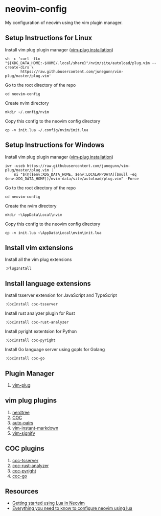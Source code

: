 # neovim-config
My configuration of neovim using the vim plugin manager.

## Setup Instructions for Linux

Install vim plug plugin manager ([vim-plug installation](https://github.com/junegunn/vim-plug#installation))
```
sh -c 'curl -fLo "${XDG_DATA_HOME:-$HOME/.local/share}"/nvim/site/autoload/plug.vim --create-dirs \
       https://raw.githubusercontent.com/junegunn/vim-plug/master/plug.vim'
```

Go to the root directory of the repo
```
cd neovim-config
```

Create nvim directory
```
mkdir ~/.config/nvim
```

Copy this config to the neovim config directory
```
cp -v init.lua ~/.config/nvim/init.lua
```

## Setup Instructions for Windows

Install vim plug plugin manager ([vim-plug installation](https://github.com/junegunn/vim-plug#installation)) 
```
iwr -useb https://raw.githubusercontent.com/junegunn/vim-plug/master/plug.vim |`
    ni "$(@($env:XDG_DATA_HOME, $env:LOCALAPPDATA)[$null -eq $env:XDG_DATA_HOME])/nvim-data/site/autoload/plug.vim" -Force
```

Go to the root directory of the repo
```
cd neovim-config
```

Create the nvim directory
```
mkdir ~\AppData\Local\nvim
```

Copy this config to the neovim config directory
```
cp -v init.lua ~\AppData\Local\nvim\init.lua
```

## Install vim extensions

Install all the vim plug extensions
```
:PlugInstall
```

## Install language extensions
Install tsserver extension for JavaScript and TypeScript
```
:CocInstall coc-tsserver
```

Install rust analyzer plugin for Rust
```
:CocInstall coc-rust-analyzer
```

Install pyright extentsion for Python
```
:CocInstall coc-pyright
```

Install Go language server using gopls for Golang
```
:CocInstall coc-go
```

## Plugin Manager
1. [vim-plug](https://github.com/junegunn/vim-plug)

## vim plug plugins
1. [nerdtree](https://github.com/preservim/nerdtree)
2. [COC](https://github.com/neoclide/coc.nvim)
3. [auto-pairs](https://github.com/jiangmiao/auto-pairs)
4. [vim-instant-markdown](https://github.com/instant-markdown/vim-instant-markdown)
5. [vim-signify](https://github.com/mhinz/vim-signify)

## COC plugins
1. [coc-tsserver](https://github.com/neoclide/coc-tsserver)
2. [coc-rust-analyzer](https://github.com/fannheyward/coc-rust-analyzer)
3. [coc-pyright](https://github.com/fannheyward/coc-pyright)
4. [coc-go](https://github.com/josa42/coc-go)

## Resources
* [Getting started using Lua in Neovim](https://github.com/nanotee/nvim-lua-guide#defining-mappings)
* [Everything you need to know to configure neovim using lua](https://vonheikemen.github.io/devlog/tools/configuring-neovim-using-lua/)
